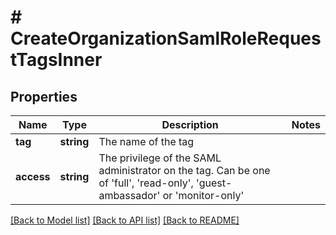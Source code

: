 # # CreateOrganizationSamlRoleRequestTagsInner

## Properties

Name | Type | Description | Notes
------------ | ------------- | ------------- | -------------
**tag** | **string** | The name of the tag |
**access** | **string** | The privilege of the SAML administrator on the tag. Can be one of &#39;full&#39;, &#39;read-only&#39;, &#39;guest-ambassador&#39; or &#39;monitor-only&#39; |

[[Back to Model list]](../../README.md#models) [[Back to API list]](../../README.md#endpoints) [[Back to README]](../../README.md)
